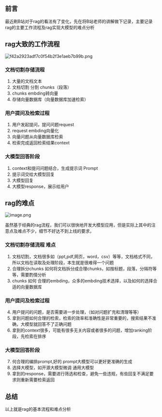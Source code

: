 ## 前言

最近刷B站对于rag的看法有了变化，先在将B站老师的讲解做下记录，主要记录rag的主要工作流程及rag实现大模型的难点分析

## rag大致的工作流程

![f42a2923adf7c0f54b2f3e1aeb7b99b.png](https://p0-xtjj-private.juejin.cn/tos-cn-i-73owjymdk6/30d304124a1048708beea2c8e0514f26~tplv-73owjymdk6-jj-mark-v1:0:0:0:0:5o6Y6YeR5oqA5pyv56S-5Yy6IEAg5LiJ5bCP5rKz:q75.awebp?policy=eyJ2bSI6MywidWlkIjoiNDIyMjU2MjE0MTIxMDQ3OCJ9&rk3s=f64ab15b&x-orig-authkey=f32326d3454f2ac7e96d3d06cdbb035152127018&x-orig-expires=1755071893&x-orig-sign=7gPWBtwOS9Gb82LFUifMlLlUwMQ%3D)

### 文档切割存储流程

1.  大量的文档文本
2.  文档切割 分割 chunks（段落）
3.  chunks embding转向量
4.  存储向量数据库（向量数据库加速检索）

### 用户提问及检索过程

1.  用户发起提问，提问问题request
2.  request embding向量化
3.  向量问题从向量数据库检索
4.  检索完成返回检索结果context

### 大模型回答阶段

1.  context和提问问题结合，生成提示词 Prompt
2.  提示词交给大模型回复
3.  大模型回复
4.  大模型response，展示给用户

## rag的难点

![image.png](https://p0-xtjj-private.juejin.cn/tos-cn-i-73owjymdk6/f1723856ab1f4b3e8210b7592d9b90c3~tplv-73owjymdk6-jj-mark-v1:0:0:0:0:5o6Y6YeR5oqA5pyv56S-5Yy6IEAg5LiJ5bCP5rKz:q75.awebp?policy=eyJ2bSI6MywidWlkIjoiNDIyMjU2MjE0MTIxMDQ3OCJ9&rk3s=f64ab15b&x-orig-authkey=f32326d3454f2ac7e96d3d06cdbb035152127018&x-orig-expires=1755071893&x-orig-sign=o8oy5XfjCE8bb5PksUY6%2FSFFllM%3D)

虽然基于经典的rag流程，我们可以很快地开发大模型应用，但是实际上其中的注意点及难点不少，细节不好达不到上线的要求，

### 文档切割存储流程 难点

1.  文档切割，文档很多如（ppt,pdf,网页，word，csv）等等，文档格式不同，所以文档在读取及处理阶段，本生就是很难得一个问题
2.  合理拆分chunks 如何将文档拆分成合理chunks，如按标题，段落，分隔符等等，需要酌情分析
3.  chunks 如何 合理的embding，众多的embding技术选择，以及如何的选择合适的向量数据库

### 用户提问及检索过程

4.  用户提问的问题，是否需要进一步处理，（如对问题扩充和清理等等）
5.  拿到问题如何合理的检索，检索的效率和准确性是非常重要的，搜索结果不准确，大模型就回答不了正确问题
6.  拿到的context很多，可能有很多无关内容或者很多的问题，增加ranking阶段，先检索在排序

### 大模型回答阶段

7.  何合理的编排prompt,好的 prompt大模型可以更好更准确的生成
8.  选择大模型，如开源大模型微调 通用大模型
9.  拿到的response，需要进行筛选和检查，避免一些违规，有些回复不满足要求则重新需要检索返回

## 总结

以上就是rag的基本流程和难点分析
